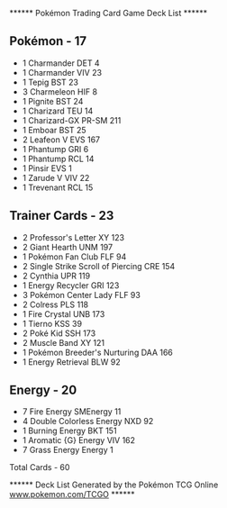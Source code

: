****** Pokémon Trading Card Game Deck List ******

## Pokémon - 17

* 1 Charmander DET 4
* 1 Charmander VIV 23
* 1 Tepig BST 23
* 3 Charmeleon HIF 8
* 1 Pignite BST 24
* 1 Charizard TEU 14
* 1 Charizard-GX PR-SM 211
* 1 Emboar BST 25
* 2 Leafeon V EVS 167
* 1 Phantump GRI 6
* 1 Phantump RCL 14
* 1 Pinsir EVS 1
* 1 Zarude V VIV 22
* 1 Trevenant RCL 15

## Trainer Cards - 23

* 2 Professor's Letter XY 123
* 2 Giant Hearth UNM 197
* 1 Pokémon Fan Club FLF 94
* 2 Single Strike Scroll of Piercing CRE 154
* 2 Cynthia UPR 119
* 1 Energy Recycler GRI 123
* 3 Pokémon Center Lady FLF 93
* 2 Colress PLS 118
* 1 Fire Crystal UNB 173
* 1 Tierno KSS 39
* 2 Poké Kid SSH 173
* 2 Muscle Band XY 121
* 1 Pokémon Breeder's Nurturing DAA 166
* 1 Energy Retrieval BLW 92

## Energy - 20

* 7 Fire Energy SMEnergy 11
* 4 Double Colorless Energy NXD 92
* 1 Burning Energy BKT 151
* 1 Aromatic {G} Energy VIV 162
* 7 Grass Energy Energy 1

Total Cards - 60

****** Deck List Generated by the Pokémon TCG Online www.pokemon.com/TCGO ******